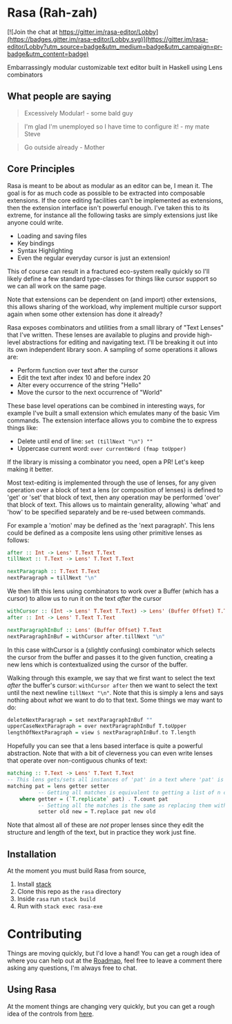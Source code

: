 Rasa (Rah-zah)
==============

[![Join the chat at https://gitter.im/rasa-editor/Lobby](https://badges.gitter.im/rasa-editor/Lobby.svg)](https://gitter.im/rasa-editor/Lobby?utm_source=badge&utm_medium=badge&utm_campaign=pr-badge&utm_content=badge)

Embarrassingly modular customizable text editor built in Haskell using Lens
combinators

What people are saying
----------------------

> Excessively Modular! - some bald guy

> I'm glad I'm unemployed so I have time to configure it! - my mate Steve

> Go outside already - Mother

Core Principles
---------------

Rasa is meant to be about as modular as an editor can be, I mean it. The goal
is for as much code as possible to be extracted into composable extensions. If
the core editing facilities can't be implemented as extensions, then the
extension interface isn't powerful enough. I've taken this to its extreme, for
instance all the following tasks are simply extensions just like anyone could
write.

- Loading and saving files 
- Key bindings
- Syntax Highlighting
- Even the regular everyday cursor is just an extension!

This of course can result in a fractured eco-system really quickly so I'll
likely define a few standard type-classes for things like cursor support so we
can all work on the same page.

Note that extensions can be dependent on (and import) other extensions, this
allows sharing of the workload, why implement multiple cursor support again
when some other extension has done it already?

Rasa exposes combinators and utilities from a small library of "Text Lenses"
that I've written. These lenses are available to plugins and provide high-level
abstractions for editing and navigating text. I'll be breaking it out into its
own independent library soon. A sampling of some operations it allows are:

- Perform function over text after the cursor
- Edit the text after index 10 and before index 20
- Alter every occurrence of the string "Hello"
- Move the cursor to the next occurrence of "World"

These base level operations can be combined in interesting ways, for example I've
built a small extension which emulates many of the basic Vim commands. The
extension interface allows you to combine the to express things like:

- Delete until end of line: `set (tillNext "\n") ""`
- Uppercase current word: `over currentWord (fmap toUpper)`

If the library is missing a combinator you need, open a PR! Let's keep making
it better.

Most text-editing is implemented through the use of lenses, for any given
operation over a block of text a lens (or composition of lenses) is defined to
'get' or 'set' that block of text, then any operation may be performed 'over'
that block of text. This allows us to maintain generality, allowing 'what' and
'how' to be specified separately and be re-used between commands.

For example a 'motion' may be defined as the 'next paragraph'. This lens could be defined as a composite lens using
other primitive lenses as follows:

```haskell
after :: Int -> Lens' T.Text T.Text
tillNext :: T.Text -> Lens' T.Text T.Text

nextParagraph :: T.Text T.Text
nextParagraph = tillNext "\n"
```

We then lift this lens using combinators to work over a Buffer (which has a cursor) to allow us to run it on the
text *after* the cursor

```haskell
withCursor :: (Int -> Lens' T.Text T.Text) -> Lens' (Buffer Offset) T.Text
after :: Int -> Lens' T.Text T.Text

nextParagraphInBuf :: Lens' (Buffer Offset) T.Text
nextParagraphInBuf = withCursor after.tillNext "\n"
```

In this case withCursor is a (slightly confusing) combinator which selects the cursor from the buffer and passes it to
the given function, creating a new lens which is contextualized using the cursor of the buffer.

Walking through this example, we say that we first want to select the text *after* the buffer's cursor: `withCursor
after` then we want to select the text until the next newline `tillNext "\n"`. Note that this is simply a lens and says
nothing about *what* we want to do to that text. Some things we may want to do:

```haskell
deleteNextParagraph = set nextParagraphInBuf ""
upperCaseNextParagraph = over nextParagraphInBuf T.toUpper
lengthOfNextParagraph = view $ nextParagraphInBuf.to T.length
```

Hopefully you can see that a lens based interface is quite a powerful abstraction. Note that with a bit of cleverness
you can even write lenses that operate over non-contiguous chunks of text:

```haskell
matching :: T.Text -> Lens' T.Text T.Text
-- This lens gets/sets all instances of 'pat' in a text where 'pat' is a Text.
matching pat = lens getter setter
          -- Getting all matches is equivalent to getting a list of n copies where n is the number of matches
    where getter = (`T.replicate` pat) . T.count pat
          -- Setting all the matches is the same as replacing them with the new value
          setter old new = T.replace pat new old
```

Note that almost all of these are *not* proper lenses since they edit the structure and length of the text, but in
practice they work just fine.


Installation
------------

At the moment you must build Rasa from source, 

1. Install [stack](https://docs.haskellstack.org/en/stable/README/)
2. Clone this repo as the `rasa` directory
3. Inside `rasa` run `stack build`
4. Run with `stack exec rasa-exe`

Contributing
============

Things are moving quickly, but I'd love a hand! You can get a rough idea of where
you can help out at the [Roadmap](https://github.com/ChrisPenner/rasa/issues/2), feel free to leave a comment there
asking any questions, I'm always free to chat.

Using Rasa
----------

At the moment things are changing very quickly, but you can get a rough idea of
the controls from
[here](https://github.com/ChrisPenner/rasa/blob/master/src/Directives.hs).
